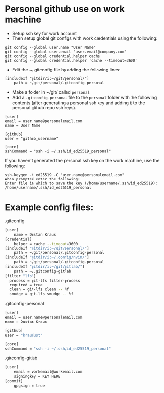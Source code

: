 # Personal github use on work machine
- Setup ssh key for work account
- Then setup global git configs with work credentials using the following:
```
git config --global user.name "User Name"
git config --global user.email "user.email@company.com"
git config --global credential.helper cache
git config --global credential.helper 'cache --timeout=3600'
```

- Edit the ~/.gitconfig file by adding the following lines:
```
[includeIf "gitdir/i:~/git/personal/"]
	path = ~/git/personal/.gitconfig-personal
```

- Make a folder in ~/git/ called `personal`
- Add a `.gitconfig-personal` file to the `personal` folder with the following contents (after generating a personal ssh key and adding it to the personal github repo ssh keys).

```
[user]
email = user.name@personalemail.com
name = User Name

[github]
user = "github_username"

[core]
sshCommand = "ssh -i ~/.ssh/id_ed25519_personal"
```

If you haven't generated the personal ssh key on the work machine, use the following:
```
ssh-keygen -t ed25519 -C "user.name@personalemail.com"
When prompted enter the following:
Enter file in which to save the key (/home/username/.ssh/id_ed25519): /home/username/.ssh/id_ed25519_personal
```

# Example config files:
.gitconfig
```bash
[user]  
    name = Dustan Kraus  
[credential]  
    helper = cache --timeout=3600  
[includeIf "gitdir/i:~/git/personal/"]  
    path = ~/git/personal/.gitconfig-personal  
[includeIf "gitdir/i:~/.config/nvim/"]  
    path = ~/git/personal/.gitconfig-personal  
[includeIf "gitdir/i:~/git/gitlab/"]  
    path = ~/.gitconfig-gitlab  
[filter "lfs"]  
  process = git-lfs filter-process  
  required = true  
  clean = git-lfs clean -- %f  
  smudge = git-lfs smudge -- %f
```

.gitconfig-personal
```bash
[user]
email = user.name@personalemail.com
name = Dustan Kraus

[github]
user = "kraudust"

[core]
sshCommand = "ssh -i ~/.ssh/id_ed25519_personal"
```

.gitconfig-gitlab
```bash
[user]  
    email = workemail@workemail.com
    signingkey = KEY HERE  
[commit]  
    gpgsign = true
```